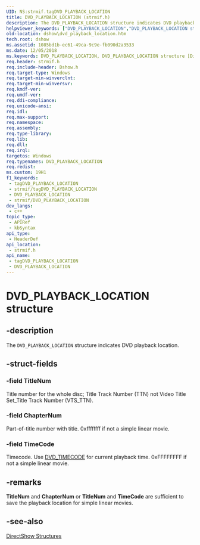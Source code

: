 ```yaml
---
UID: NS:strmif.tagDVD_PLAYBACK_LOCATION
title: DVD_PLAYBACK_LOCATION (strmif.h)
description: The DVD_PLAYBACK_LOCATION structure indicates DVD playback location.
helpviewer_keywords: ["DVD_PLAYBACK_LOCATION","DVD_PLAYBACK_LOCATION structure [DirectShow]","DVD_PLAYBACK_LOCATIONStructure","dshow.dvd_playback_location","strmif/DVD_PLAYBACK_LOCATION"]
old-location: dshow\dvd_playback_location.htm
tech.root: dshow
ms.assetid: 1085bd1b-ec61-49ca-9c9e-fb090d2a3533
ms.date: 12/05/2018
ms.keywords: DVD_PLAYBACK_LOCATION, DVD_PLAYBACK_LOCATION structure [DirectShow], DVD_PLAYBACK_LOCATIONStructure, dshow.dvd_playback_location, strmif/DVD_PLAYBACK_LOCATION
req.header: strmif.h
req.include-header: Dshow.h
req.target-type: Windows
req.target-min-winverclnt: 
req.target-min-winversvr: 
req.kmdf-ver: 
req.umdf-ver: 
req.ddi-compliance: 
req.unicode-ansi: 
req.idl: 
req.max-support: 
req.namespace: 
req.assembly: 
req.type-library: 
req.lib: 
req.dll: 
req.irql: 
targetos: Windows
req.typenames: DVD_PLAYBACK_LOCATION
req.redist: 
ms.custom: 19H1
f1_keywords:
 - tagDVD_PLAYBACK_LOCATION
 - strmif/tagDVD_PLAYBACK_LOCATION
 - DVD_PLAYBACK_LOCATION
 - strmif/DVD_PLAYBACK_LOCATION
dev_langs:
 - c++
topic_type:
 - APIRef
 - kbSyntax
api_type:
 - HeaderDef
api_location:
 - strmif.h
api_name:
 - tagDVD_PLAYBACK_LOCATION
 - DVD_PLAYBACK_LOCATION
---
```


# DVD_PLAYBACK_LOCATION structure


## -description

The <code>DVD_PLAYBACK_LOCATION</code> structure indicates DVD playback location.

## -struct-fields

### -field TitleNum

Title number for the whole disc; Title Track Number (TTN) not Video Title Set_Title Track Number (VTS_TTN).

### -field ChapterNum

Part-of-title number with title. 0xffffffff if not a simple linear movie.

### -field TimeCode

Timecode. Use [DVD_TIMECODE](/windows/desktop/api/strmif/ns-strmif-dvd_timecode) for current playback time. 0xFFFFFFFF if not a simple linear movie.

## -remarks

<b>TitleNum</b> and <b>ChapterNum</b> or <b>TitleNum</b> and <b>TimeCode</b> are sufficient to save the playback location for simple linear movies.

## -see-also

<a href="/windows/desktop/DirectShow/directshow-structures">DirectShow Structures</a>

